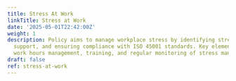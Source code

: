 ```yaml
---
title: Stress At Work
linkTitle: Stress at Work
date: '2025-05-01T22:42:00Z'
weight: 1
description: Policy aims to manage workplace stress by identifying stressors, providing
  support, and ensuring compliance with ISO 45001 standards. Key elements include
  work hours management, training, and regular monitoring of stress management initiatives.
draft: false
ref: stress-at-work
---
```


